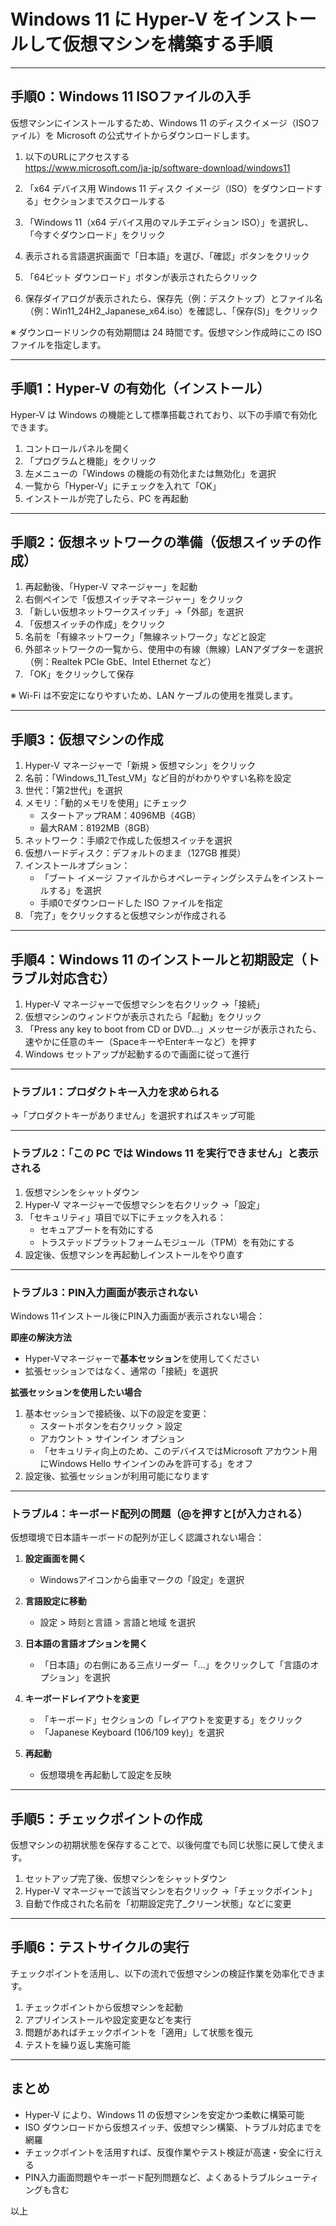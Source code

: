 # Windows 11 に Hyper-V をインストールして仮想マシンを構築する手順

---

## 手順0：Windows 11 ISOファイルの入手

仮想マシンにインストールするため、Windows 11 のディスクイメージ（ISOファイル）を Microsoft の公式サイトからダウンロードします。

1. 以下のURLにアクセスする  
   https://www.microsoft.com/ja-jp/software-download/windows11  

2. 「x64 デバイス用 Windows 11 ディスク イメージ（ISO）をダウンロードする」セクションまでスクロールする  

3. 「Windows 11（x64 デバイス用のマルチエディション ISO）」を選択し、「今すぐダウンロード」をクリック  

4. 表示される言語選択画面で「日本語」を選び、「確認」ボタンをクリック  

5. 「64ビット ダウンロード」ボタンが表示されたらクリック  

6. 保存ダイアログが表示されたら、保存先（例：デスクトップ）とファイル名（例：Win11_24H2_Japanese_x64.iso）を確認し、「保存(S)」をクリック  

※ ダウンロードリンクの有効期間は 24 時間です。仮想マシン作成時にこの ISO ファイルを指定します。

---

## 手順1：Hyper-V の有効化（インストール）

Hyper-V は Windows の機能として標準搭載されており、以下の手順で有効化できます。

1. コントロールパネルを開く  
2. 「プログラムと機能」をクリック  
3. 左メニューの「Windows の機能の有効化または無効化」を選択  
4. 一覧から「Hyper-V」にチェックを入れて「OK」  
5. インストールが完了したら、PC を再起動

---

## 手順2：仮想ネットワークの準備（仮想スイッチの作成）

1. 再起動後、「Hyper-V マネージャー」を起動  
2. 右側ペインで「仮想スイッチマネージャー」をクリック  
3. 「新しい仮想ネットワークスイッチ」→「外部」を選択  
4. 「仮想スイッチの作成」をクリック  
5. 名前を「有線ネットワーク」「無線ネットワーク」などと設定  
6. 外部ネットワークの一覧から、使用中の有線（無線）LANアダプターを選択（例：Realtek PCIe GbE、Intel Ethernet など）  
7. 「OK」をクリックして保存  

※ Wi-Fi は不安定になりやすいため、LAN ケーブルの使用を推奨します。

---

## 手順3：仮想マシンの作成

1. Hyper-V マネージャーで「新規 > 仮想マシン」をクリック  
2. 名前：「Windows_11_Test_VM」など目的がわかりやすい名称を設定  
3. 世代：「第2世代」を選択  
4. メモリ：「動的メモリを使用」にチェック  
   - スタートアップRAM：4096MB（4GB）  
   - 最大RAM：8192MB（8GB）  
5. ネットワーク：手順2で作成した仮想スイッチを選択  
6. 仮想ハードディスク：デフォルトのまま（127GB 推奨）  
7. インストールオプション：  
   - 「ブート イメージ ファイルからオペレーティングシステムをインストールする」を選択  
   - 手順0でダウンロードした ISO ファイルを指定  
8. 「完了」をクリックすると仮想マシンが作成される

---

## 手順4：Windows 11 のインストールと初期設定（トラブル対応含む）

1. Hyper-V マネージャーで仮想マシンを右クリック →「接続」  
2. 仮想マシンのウィンドウが表示されたら「起動」をクリック
3. 「Press any key to boot from CD or DVD...」メッセージが表示されたら、速やかに任意のキー（SpaceキーやEnterキーなど）を押す
4. Windows セットアップが起動するので画面に従って進行

---

### トラブル1：プロダクトキー入力を求められる

→「プロダクトキーがありません」を選択すればスキップ可能

---

### トラブル2：「この PC では Windows 11 を実行できません」と表示される

1. 仮想マシンをシャットダウン  
2. Hyper-V マネージャーで仮想マシンを右クリック →「設定」  
3. 「セキュリティ」項目で以下にチェックを入れる：  
   - セキュアブートを有効にする  
   - トラステッドプラットフォームモジュール（TPM）を有効にする  
4. 設定後、仮想マシンを再起動しインストールをやり直す

---

### トラブル3：PIN入力画面が表示されない

Windows 11インストール後にPIN入力画面が表示されない場合：

**即座の解決方法**
- Hyper-Vマネージャーで**基本セッション**を使用してください
- 拡張セッションではなく、通常の「接続」を選択

**拡張セッションを使用したい場合**
1. 基本セッションで接続後、以下の設定を変更：
   - スタートボタンを右クリック > 設定
   - アカウント > サインイン オプション
   - 「セキュリティ向上のため、このデバイスではMicrosoft アカウント用にWindows Hello サインインのみを許可する」をオフ
2. 設定後、拡張セッションが利用可能になります

---

### トラブル4：キーボード配列の問題（@を押すと[が入力される）

仮想環境で日本語キーボードの配列が正しく認識されない場合：

1. **設定画面を開く**
   - Windowsアイコンから歯車マークの「設定」を選択

2. **言語設定に移動**
   - 設定 > 時刻と言語 > 言語と地域 を選択

3. **日本語の言語オプションを開く**
   - 「日本語」の右側にある三点リーダー「…」をクリックして「言語のオプション」を選択

4. **キーボードレイアウトを変更**
   - 「キーボード」セクションの「レイアウトを変更する」をクリック
   - 「Japanese Keyboard (106/109 key)」を選択

5. **再起動**
   - 仮想環境を再起動して設定を反映

---

## 手順5：チェックポイントの作成

仮想マシンの初期状態を保存することで、以後何度でも同じ状態に戻して使えます。

1. セットアップ完了後、仮想マシンをシャットダウン  
2. Hyper-V マネージャーで該当マシンを右クリック →「チェックポイント」  
3. 自動で作成された名前を「初期設定完了_クリーン状態」などに変更

---

## 手順6：テストサイクルの実行

チェックポイントを活用し、以下の流れで仮想マシンの検証作業を効率化できます。

1. チェックポイントから仮想マシンを起動  
2. アプリインストールや設定変更などを実行  
3. 問題があればチェックポイントを「適用」して状態を復元  
4. テストを繰り返し実施可能

---

## まとめ

- Hyper-V により、Windows 11 の仮想マシンを安定かつ柔軟に構築可能  
- ISO ダウンロードから仮想スイッチ、仮想マシン構築、トラブル対応までを網羅  
- チェックポイントを活用すれば、反復作業やテスト検証が高速・安全に行える
- PIN入力画面問題やキーボード配列問題など、よくあるトラブルシューティングも含む

以上